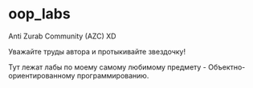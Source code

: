 # oop_labs
Anti Zurab Community (AZC) XD

Уважайте труды автора и протыкивайте звездочку!

Тут лежат лабы по моему самому любимому предмету - Объектно-ориентированному программированию.
